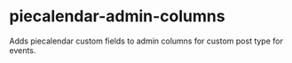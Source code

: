 # piecalendar-admin-columns
Adds piecalendar custom fields to admin columns for custom post type for events.
